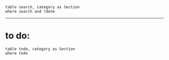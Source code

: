 ```dataview
table search, category as Section
where search and !done
```

***

# to do:
```dataview
table todo, category as Section
where todo
```